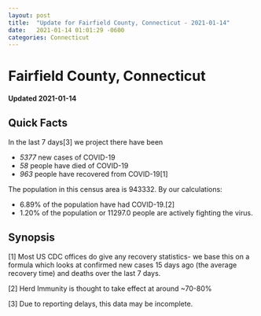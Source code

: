 ```yaml
---
layout: post
title:  "Update for Fairfield County, Connecticut - 2021-01-14"
date:   2021-01-14 01:01:29 -0600
categories: Connecticut
---
```


# Fairfield County, Connecticut
#### Updated 2021-01-14

## Quick Facts

In the last 7 days[3] we project there have been
- *5377* new cases of COVID-19
- *58* people have died of COVID-19
- *963* people have recovered from COVID-19[1]

The population in this census area is 943332. By our calculations:
- 6.89% of the population have had COVID-19.[2]
- 1.20% of the population or 11297.0 people are actively fighting the virus.

## Synopsis




[1] Most US CDC offices do give any recovery statistics- we base this on a formula which looks at confirmed new cases
15 days ago (the average recovery time) and deaths over the last 7 days.

[2] Herd Immunity is thought to take effect at around ~70-80%

[3] Due to reporting delays, this data may be incomplete.
 
    